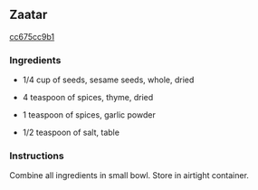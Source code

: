 ## Zaatar

[cc675cc9b1](http://www.vegetariantimes.com/recipe/za-atar/)

### Ingredients

 - 1/4 cup of seeds, sesame seeds, whole, dried

 - 4 teaspoon of spices, thyme, dried

 - 1 teaspoon of spices, garlic powder

 - 1/2 teaspoon of salt, table

### Instructions

Combine all ingredients in small bowl. Store in airtight container.